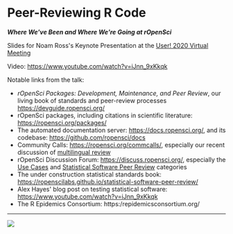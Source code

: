 # Peer-Reviewing R Code

***Where We've Been and Where We're Going at rOpenSci***

Slides for Noam Ross's Keynote Presentation at the [User! 2020 Virtual Meeting](https://user2020.r-project.org/)

Video: <https://www.youtube.com/watch?v=iJnn_9xKkqk>

Notable links from the talk:

- _rOpenSci Packages: Development, Maintenance, and Peer Review_, our living book of standards and peer-review processes https://devguide.ropensci.org/
- rOpenSci packages, including citations in scientific literature: https://ropensci.org/packages/
- The automated documentation server: https://docs.ropensci.org/, and its codebase: https://github.com/ropensci/docs
- Community Calls: https://ropensci.org/commcalls/, especially our recent discussion of [multilingual review](https://ropensci.org/commcalls/2019-06-28/)
- rOpenSci Discussion Forum: https://discuss.ropensci.org/, especially the [Use Cases](https://discuss.ropensci.org/c/usecases/10) and [Statistical Software Peer Review](https://discuss.ropensci.org/c/statistical-software-peer-review/28) categories
- The under construction statistical standards book: https://ropenscilabs.github.io/statistical-software-peer-review/
- Alex Hayes' blog post on testing statistical software: https://www.youtube.com/watch?v=iJnn_9xKkqk
- The R Epidemics Consortium: https:/repidemicsconsortium.org/

---
[![](https://licensebuttons.net/l/by/3.0/88x31.png)](https://creativecommons.org/licenses/by/4.0/)
